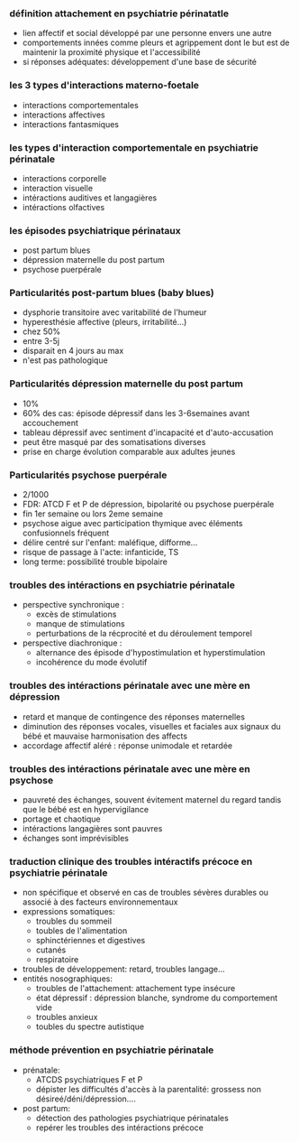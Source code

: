 ### définition attachement en psychiatrie périnatatle
- lien affectif et social développé par une personne envers une autre
- comportements innées comme pleurs et agrippement dont le but est de maintenir la proximité physique et l'accessibilité
- si réponses adéquates: développement d'une base de sécurité

### les 3 types d'interactions materno-foetale
- interactions comportementales
- interactions affectives
- interactions fantasmiques

### les types d'interaction comportementale en psychiatrie périnatale
- interactions corporelle
- interaction visuelle
- intéractions auditives et langagières
- intéractions olfactives

### les épisodes psychiatrique périnataux
- post partum blues
- dépression maternelle du post partum
- psychose puerpérale

### Particularités post-partum blues (baby blues)
- dysphorie transitoire avec varitabilité de l'humeur
- hyperesthésie affective (pleurs, irritabilité...)
- chez 50%
- entre 3-5j
- disparait en 4 jours au max
- n'est pas pathologique

### Particularités dépression maternelle du post partum
- 10%
- 60% des cas: épisode dépressif dans les 3-6semaines avant accouchement
- tableau dépressif avec sentiment d'incapacité et d'auto-accusation
- peut être masqué par des somatisations diverses
- prise en charge évolution comparable aux adultes jeunes

### Particularités psychose puerpérale
- 2/1000
- FDR: ATCD F et P de dépression, bipolarité ou psychose puerpérale
- fin 1er semaine ou lors 2eme semaine 
- psychose aigue avec participation thymique avec éléments confusionnels fréquent
- délire centré sur l'enfant: maléfique, difforme...
- risque de passage à l'acte: infanticide, TS
- long terme: possibilité trouble bipolaire

### troubles des intéractions en psychiatrie périnatale
- perspective synchronique :
    - excès de stimulations
    - manque de stimulations
    - perturbations de la récprocité et du déroulement temporel
- perspective diachronique :
    - alternance des épisode d'hypostimulation et hyperstimulation
    - incohérence du mode évolutif

### troubles des intéractions périnatale avec une mère en dépression
- retard et manque de contingence des réponses maternelles
- diminution des réponses vocales, visuelles et faciales aux signaux du bébé et mauvaise harmonisation des affects
- accordage affectif aléré : réponse unimodale et retardée

### troubles des intéractions périnatale avec une mère en psychose
- pauvreté des échanges, souvent évitement maternel du regard tandis que le bébé est en hypervigilance
- portage et chaotique
- intéractions langagières sont pauvres
- échanges sont imprévisibles

### traduction clinique des troubles intéractifs précoce en psychiatrie périnatale
- non spécifique et observé en cas de troubles sévères durables ou associé à des facteurs environnementaux
- expressions somatiques:
    - troubles du sommeil
    - toubles de l'alimentation
    - sphinctériennes et digestives
    - cutanés
    - respiratoire
- troubles de développement: retard, troubles langage...
- entités nosographiques:
    - troubles de l'attachement: attachement type insécure
    - état dépressif : dépression blanche, syndrome du comportement vide
    - troubles anxieux
    - toubles du spectre autistique

### méthode prévention en psychiatrie périnatale
- prénatale: 
    - ATCDS psychiatriques F et P
    - dépister les difficultés d'accès à la parentalité: grossess non désireé/déni/dépression....
- post partum:
    - détection des pathologies psychiatrique périnatales
    - repérer les troubles des intéractions précoce

